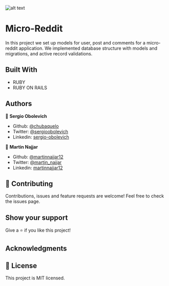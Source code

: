 ![alt text](https://camo.githubusercontent.com/3a5835d4f56c57cec85939ac345e43fef164c178/68747470733a2f2f696d672e736869656c64732e696f2f62616467652f4d6963726f76657273652d626c756576696f6c6574 "Microverse")

# Micro-Reddit
In this project we set up models for user, post and comments for a micro-reddit application.
We implemented database structure with models and migrations, and active record validations.

## Built With
- RUBY
- RUBY ON RAILS

## Authors

👤 **Sergio Obolevich**

- Github: [@chubaquelo](https://github.com/chubaquelo)
- Twitter: [@sergioobolevich](https://twitter.com/SergioObolevich)
- Linkedin: [sergio-obolevich](https://www.linkedin.com/in/sergio-obolevich/)

👤 **Martin Najjar**

- Github: [@martinnajjar12](https://github.com/martinnajjar12)
- Twitter: [@martin_najjar](https://twitter.com/martin_najjar)
- Linkedin: [martinnajjar12](https://www.linkedin.com/in/martinnajjar12/)

## 🤝 Contributing
Contributions, issues and feature requests are welcome!
Feel free to check the issues page.

## Show your support
Give a ⭐️ if you like this project!

## Acknowledgments

## 📝 License
This project is MIT licensed.


